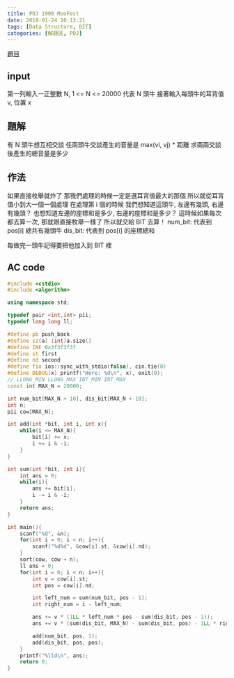 ```yaml
---
title: POJ 1990 MooFest
date: 2018-01-24 16:13:21
tags: [Data Structure, BIT]
categories: [解題區, POJ]
---
```


[題目](http://poj.org/problem?id=1990)

## input
第一列輸入一正整數 N, 1 <= N <= 20000
代表 N 頭牛
接著輸入每頭牛的耳背值 v, 位置 x

## 題解
有 N 頭牛想互相交談
任兩頭牛交談產生的音量是 max(vi, vj) * 距離
求兩兩交談後產生的總音量是多少

## 作法
如果直接枚舉就炸了
那我們處理的時候一定是選耳背值最大的那個
所以就從耳背值小到大一個一個處理
在處理第 i 個的時候
我們想知道這頭牛, 左邊有幾頭, 右邊有幾頭？
也想知道左邊的座標和是多少, 右邊的座標和是多少？
這時候如果每次都去算一次, 那就跟直接枚舉一樣了
所以就交給 BIT 去算！
num_bit: 代表到 pos[i] 總共有幾頭牛
dis_bit: 代表到 pos[i] 的座標總和

每做完一頭牛記得要把他加入到 BIT 裡

## AC code
```cpp
#include <cstdio>
#include <algorithm>

using namespace std;

typedef pair <int,int> pii;
typedef long long ll;

#define pb push_back
#define sz(a) (int)a.size()
#define INF 0x3f3f3f3f
#define st first
#define nd second
#define fio ios::sync_with_stdio(false), cin.tie(0)
#define DEBUG(x) printf("Here: %d\n", x), exit(0);
// LLONG_MIN LLONG_MAX INT_MIN INT_MAX
const int MAX_N = 20000;

int num_bit[MAX_N + 10], dis_bit[MAX_N + 10];
int n;
pii cow[MAX_N];

int add(int *bit, int i, int x){
    while(i <= MAX_N){
        bit[i] += x;
        i += i & -i;
    }
}

int sum(int *bit, int i){
    int ans = 0;
    while(i){
        ans += bit[i];
        i -= i & -i;
    }
    return ans;
}

int main(){
    scanf("%d", &n);
    for(int i = 0; i < n; i++){
        scanf("%d%d", &cow[i].st, &cow[i].nd);
    }
    sort(cow, cow + n);
    ll ans = 0;
    for(int i = 0; i < n; i++){
        int v = cow[i].st;
        int pos = cow[i].nd;

        int left_num = sum(num_bit, pos - 1);
        int right_num = i - left_num;

        ans += v * (1LL * left_num * pos - sum(dis_bit, pos - 1));
        ans += v * (sum(dis_bit, MAX_N) - sum(dis_bit, pos) - 1LL * right_num * pos);

        add(num_bit, pos, 1);
        add(dis_bit, pos, pos);
    }
    printf("%lld\n", ans);
    return 0;
}
```
